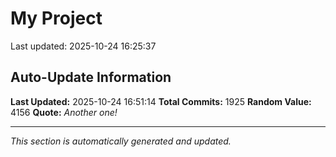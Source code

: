 # My Project


Last updated: 2025-10-24 16:25:37












































































































































































































































































































































































































































































































































































































































































































































































































































































































































































































































































































































































































































































































































































































































































































































































































































































































































































































































































































































































































































































































































































































































































































































































































## Auto-Update Information

**Last Updated:** 2025-10-24 16:51:14
**Total Commits:** 1925
**Random Value:** 4156
**Quote:** _Another one!_

---
_This section is automatically generated and updated._